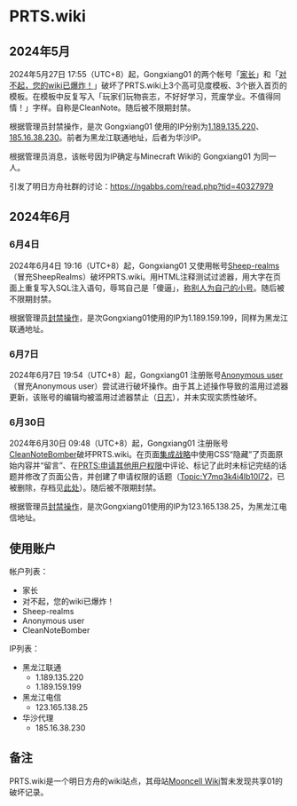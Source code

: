 # PRTS.wiki

## 2024年5月
2024年5月27日 17:55（UTC+8）起，Gongxiang01 的两个帐号「[家长](https://prts.wiki/w/Special:Contributions/家长)」和「[对不起，您的wiki已爆炸！](https://prts.wiki/w/Special:Contributions/对不起，您的wiki已爆炸！)」破坏了PRTS.wiki上3个高可见度模板、3个嵌入首页的模板。在模板中反复写入「玩家们玩物丧志，不好好学习，荒废学业。不值得同情！」字样。自称是CleanNote。随后被不限期封禁。

根据管理员封禁操作，是次 Gongxiang01 使用的IP分别为[1.189.135.220](https://prts.wiki/w/Special:Log/block?page=User:1.189.135.220)、[185.16.38.230](https://prts.wiki/w/Special:Log/block?page=User:185.16.38.230)。前者为黑龙江联通地址，后者为华沙IP。

根据管理员消息，该帐号因为IP确定与Minecraft Wiki的 Gongxiang01 为同一人。

引发了明日方舟社群的讨论：https://ngabbs.com/read.php?tid=40327979

## 2024年6月
### 6月4日
2024年6月4日 19:16（UTC+8）起，Gongxiang01 又使用帐号[Sheep-realms](https://prts.wiki/w/Special:Contributions/Sheep-realms)（冒充SheepRealms）破坏PRTS.wiki。用HTML注释测试过滤器，用大字在页面上重复写入SQL注入语句，辱骂自己是「傻逼」，[称别人为自己的小号](https://prts.wiki/w/Special:Diff/310189)。随后被不限期封禁。

根据管理员[封禁操作](https://prts.wiki/w/Special:Log?logid=249347)，是次Gongxiang01使用的IP为1.189.159.199，同样为黑龙江联通地址。

### 6月7日
2024年6月7日 19:54（UTC+8）起，Gongxiang01 注册账号[Anonymous user](https://prts.wiki/w/Special:Contributions/Anonymous_user)（冒充Anonymous user）尝试进行破坏操作。由于其上述操作导致的滥用过滤器更新，该账号的编辑均被滥用过滤器禁止（[日志](https://prts.wiki/w/Special:AbuseLog?wpSearchUser=Anonymous+user&wpSearchPeriodStart=&wpSearchPeriodEnd=&wpSearchTitle=&wpSearchImpact=0&wpSearchAction=any&wpSearchActionTaken=&wpSearchGroup=0&wpSearchFilter=)），并未实现实质性破坏。

### 6月30日

2024年6月30日 09:48（UTC+8）起，Gongxiang01 注册账号[CleanNoteBomber](https://prts.wiki/w/Special:Contributions/CleanNoteBomber)破坏PRTS.wiki。在页面[集成战略](https://prts.wiki/index.php?type=revision&diff=312126&oldid=307382)中使用CSS“隐藏”了页面原始内容并“留言”、在[PRTS:申请其他用户权限](https://prts.wiki/id/21722)中评论、标记了此时未标记完结的话题并修改了页面公告，并创建了申请权限的话题（[Topic:Y7mq3k4i4lb10l72](https://prts.wiki/w/Topic:Y7mq3k4i4lb10l72)，已被删除，存档见[此处](../resources/prts.wiki.topic.archive.png)）。随后被不限期封禁。

根据管理员[封禁操作](https://prts.wiki/w/Special:Log?logid=251257)，是次Gongxiang01使用的IP为123.165.138.25，为黑龙江电信地址。

## 使用账户
帐户列表：
- 家长
- 对不起，您的wiki已爆炸！
- Sheep-realms
- Anonymous user
- CleanNoteBomber

IP列表：
- 黑龙江联通
  - 1.189.135.220
  - 1.189.159.199
- 黑龙江电信
  - 123.165.138.25
- 华沙代理
  - 185.16.38.230

## 备注
PRTS.wiki是一个明日方舟的wiki站点，其母站[Mooncell Wiki](https://fgo.wiki/)暂未发现共享01的破坏记录。
